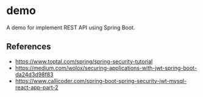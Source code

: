 # demo

A demo for implement REST API using Spring Boot.

## References

- https://www.toptal.com/spring/spring-security-tutorial
- https://medium.com/wolox/securing-applications-with-jwt-spring-boot-da24d3d98f83
- https://www.callicoder.com/spring-boot-spring-security-jwt-mysql-react-app-part-2
